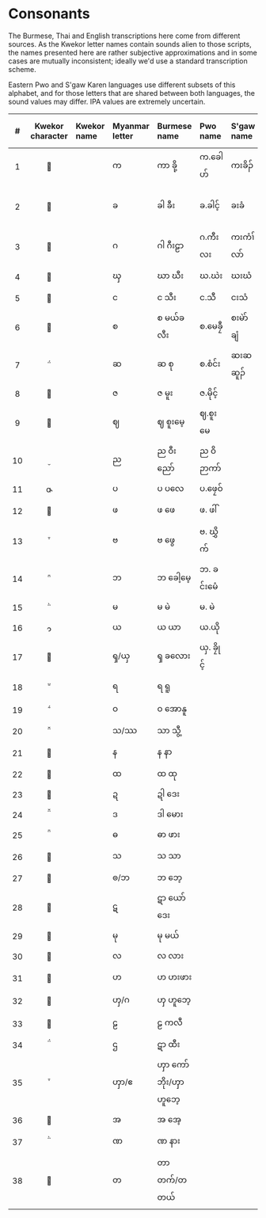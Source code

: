 # Consonants

The Burmese, Thai and English transcriptions here come from different sources. As the Kwekor letter names contain sounds alien to those scripts, the names presented here are rather subjective approximations and in some cases are mutually inconsistent; ideally we'd use a standard transcription scheme. 

Eastern Pwo and S'gaw Karen languages use different subsets of this alphabet, and for those letters that are shared between both languages, the sound values may differ. IPA values are extremely uncertain.

| # | Kwekor character | Kwekor name | Myanmar letter | Burmese name | Pwo name | S'gaw name | Thai letter | Thai name | IPA | English name | Tentative Unicode name |
|:-:|:-:|:--|:--|:--|:--|:--|:--|:--|:--|:--|:--|
|1|||က|ကာ ခို့|က.ခေါဟ်|ကးခိၣ်|ก|กะ โค|/k/|ka kho|KA|
|2|||ခ|ခါ ခီး|ခ.ခါင့်|ခးခံ|ข|คะ คี|/kʰ/|kha khaing / kha khi|KHA|
|3|||ဂ|ဂါ ဂီးဠာ|ဂ.ကီးလး|ကးကံၢ်လာ်|ค|กะ กีลา|/g/|ga gilaa|GA|
|4|||ၰ|ဃာ ဃီး|ဃ.ဃဲး|ဃးဃံ|ฆ|ฆะ กระดูก|/x/|gha ghii|GHA|
|5|||င|င သီး|င.သီ|ငးသံ|ง|งะ ซี|/ŋ/|nga thi|NGA|
|6|||စ|စ မယ်ခလီး|စ.မေခၠီ|စးမဲာ်ချံ|จ|ซะ แหม่คลี|/s/|sa mekhlii|CA|
|7|||ဆ|ဆ စု|စ.စံင်း|ဆးဆဆူၣ်|ฉ|ซะ ซื่อ|/sʰ/|sa su|CHA|
|8|||ဇ|ဇ မူး|ဇ.မိုင့်||ช|ชะ มือ|/s/|sa muu|JA|
|9|||ဈ|ဈ စူးမေ့|ဈ.စူးမေ||ฌ|ซะ ซู|/s/|sa suumee|JHA|
|10|||ည|ည ဝီးညော်|ည ဝိဉာကာ်||ญ|ญะ วีญ่อ|/ɲ/|nya winyo|NYA|
|11|||ပ|ပ ပလေ|ပ.ဖၠေဝ်||ป|ปะ ผลี|/p/|pa ple|PA|
|12|||ဖ|ဖ ဖေ|ဖ. ဖါ်||ผ|ผะ เผะ|/pʰ/|pha phe|PHA|
|13|||ဗ|ဗ ဖွေ|ဗ. ဃွှိက်||พ|ปะ ปุย|/b/|ba bwe|BA|
|14|||ဘ|ဘ ခေါ့မေ့|ဘ. ခင်းမေံ||ภ|ปะ คอเม|/b/|ba khome|BHA|
|15|||မ|မ မဲ|မ. မဲ||ม|มะ เม|/m/|ma me|MA|
|16|||ယ|ယ ယာ|ယ.ယို||ย|ยะ ห͟ย่า|/j/|ya yaa|YA|
|17|||ၡ/ယှ|ၡ ခလေား|ယှ. ခၠိုင့်||ซ|ฆะ เคละ|/s-ʃ/|sha kloe|SHA|
|18|||ရ|ရ ရူ|||ร|ระ เรอะ|/r/|ra ruu|RA|
|19|||ဝ|ဝ အောနူ|||ว|วะ ออนุ|/w/|wa onuu|WA|
|20|||သ/ဿ|သာ သွီ့|||ฌ|ฟะ ชุย|/θ/|tha thwi|THHA|
|21|||န|န နာ|||น|นะ น่าเด|/n/|na naa|NA|
|22|||ထ|ထ ထု|||ถ|ทะ ทู|/tʰ/|tha thu|THA|
|23|||ဍ|ဍါ ဒေး|||ด|ดะ เด|/d/|da dee|DDA|
|24|||ဒ|ဒါ မေား|||ท|ทะ โม|/d/|da moo|DA|
|25|||ဓ|ဓာ ဖား|||ธ|ธะ พา|/d/|da pha|DHA|
|26|||သ|သ သာ|||ส|ซะ สะ|/s-θ/|sa saa|SA|
|27|||ၜ/ဘ|ဘ ဘေ့|||บ|พะ เพ|/ɓ/|ba be|BBA|
|28|||ဋ|ဋာ ယော်ဒေး|||ฑ|ดะ ยอเด|/ɗ/|da yodee|DDDA|
|29|||မု|မု မယ်|||ม|มะ มึเม|/m/|mu me|MU|
|30|||လ|လ လား|||ล|ละ ลา|/l/|la laa|LA|
|31|||ဟ|ဟ ဟးဖား|||ห|ห๊ะ โห่พอ|/h/|ha huphoe|HA|
|32|||ၯ/ဂ|ၯ ဟူဘေ့|||ฮง|ฮะ งึเพ|/ɣ-ɰ/|xa xube|GXA|
|33|||ဠ|ဠ ကလီ|||ฬ|ฬะ ฟะหลิ|/l/|la galii|LLA|
|34|||ဌ|ဋာ ထီး|||ฐ|ฐะ ที|/tʰ/|tha thii|TTHA|
|35|||ၯာ/ဧ|ၯာ ကော်ဘိုး/ၯာ ဟူဘေ့|||หง|หจ่า ดุบุ|/ɣ/|xa xoboo|KXA|
|36|||အ|အ အေ့|||อ|อะ อี|/ʔ/|a e|A|
|37|||ဏ|ဏ နား|||ณ|นะ หน่า|/n/|na naa|NNA|
|38|||တ|တာ တက်/တ တယ်|||ต|ตะ เตอ|/t/|ta tuk|TTA|
